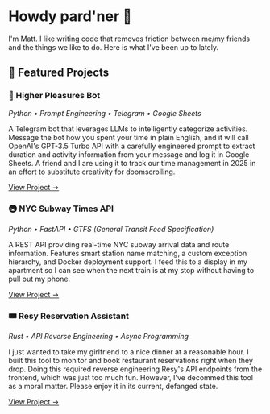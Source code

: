 # Howdy pard'ner 🤠

I'm Matt. I like writing code that removes friction between me/my friends and the things we like to do. Here is what I've been up to lately. 

## 🌟 Featured Projects

### 🤖 Higher Pleasures Bot
*Python • Prompt Engineering • Telegram • Google Sheets*

A Telegram bot that leverages LLMs to intelligently categorize activities. Message the bot how you spent your time in plain English, and it will call OpenAI's GPT-3.5 Turbo API with a carefully engineered prompt to extract duration and activity information from your message and log it in Google Sheets. A friend and I are using it to track our time management in 2025 in an effort to substitute creativity for doomscrolling.

[View Project →](https://github.com/MatthewCline-git/higher-pleasures)

### 🚇 NYC Subway Times API
*Python • FastAPI • GTFS (General Transit Feed Specification)*

A REST API providing real-time NYC subway arrival data and route information. Features smart station name matching, a custom exception hierarchy, and Docker deployment support. I feed this to a display in my apartment so I can see when the next train is at my stop
without having to pull out my phone. 

[View Project →](https://github.com/MatthewCline-git/train_app)

### 🎟️ Resy Reservation Assistant
*Rust • API Reverse Engineering • Async Programming*

I just wanted to take my girlfriend to a nice dinner at a reasonable hour. I built this tool to monitor and book restaurant reservations right when they drop. Doing this required reverse engineering Resy's API endpoints from the frontend, which was just too much fun. However, I've decommed this tool as a moral matter. Please enjoy it in its current, defanged state. 

[View Project →](https://github.com/MatthewCline-git/public-resy-bot)